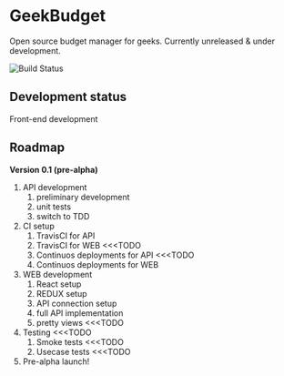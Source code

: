 # GeekBudget
Open source budget manager for geeks. Currently unreleased & under development.

![Build Status](https://travis-ci.org/minajevs/GeekBudget.svg?branch=master)

## Development status
Front-end development

## Roadmap

**Version 0.1 (pre-alpha)**
1) API development
    1) preliminary development
    2) unit tests
    3) switch to TDD
2) CI setup
    1) TravisCI for API
    2) TravisCI for WEB <<<TODO
    3) Continuos deployments for API <<<TODO
    3) Continuos deployments for WEB
3) WEB development
    1) React setup
    2) REDUX setup
    3) API connection setup
    4) full API implementation
    5) pretty views <<<TODO
4) Testing <<<TODO
    1) Smoke tests <<<TODO
    2) Usecase tests <<<TODO
5) Pre-alpha launch!
